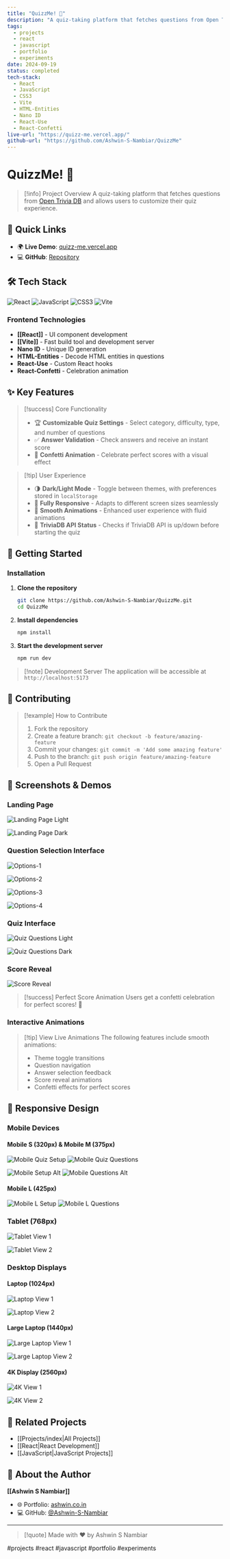 ```yaml
---
title: "QuizzMe! 💬"
description: "A quiz-taking platform that fetches questions from Open Trivia DB and allows users to customize their quiz experience"
tags:
  - projects
  - react
  - javascript
  - portfolio
  - experiments
date: 2024-09-19
status: completed
tech-stack:
  - React
  - JavaScript
  - CSS3
  - Vite
  - HTML-Entities
  - Nano ID
  - React-Use
  - React-Confetti
live-url: "https://quizz-me.vercel.app/"
github-url: "https://github.com/Ashwin-S-Nambiar/QuizzMe"
---
```


# QuizzMe! 💬

> [!info] Project Overview
> A quiz-taking platform that fetches questions from [Open Trivia DB](https://opentdb.com/api_config.php) and allows users to customize their quiz experience.

## 🔗 Quick Links

- 🌍 **Live Demo**: [quizz-me.vercel.app](https://quizz-me.vercel.app/)
- 💻 **GitHub**: [Repository](https://github.com/Ashwin-S-Nambiar/QuizzMe)

## 🛠️ Tech Stack

![React](https://img.shields.io/badge/React-20232A?style=for-the-badge&logo=react&logoColor=61DAFB)
![JavaScript](https://img.shields.io/badge/JavaScript-F7DF1E?style=for-the-badge&logo=javascript&logoColor=black)
![CSS3](https://img.shields.io/badge/CSS3-1572B6?style=for-the-badge&logo=css3&logoColor=white)
![Vite](https://img.shields.io/badge/Vite-646CFF?style=for-the-badge&logo=vite&logoColor=white)

### Frontend Technologies
- **[[React]]** - UI component development
- **[[Vite]]** - Fast build tool and development server
- **Nano ID** - Unique ID generation
- **HTML-Entities** - Decode HTML entities in questions
- **React-Use** - Custom React hooks
- **React-Confetti** - Celebration animation

## ✨ Key Features

> [!success] Core Functionality
> - 🏆 **Customizable Quiz Settings** - Select category, difficulty, type, and number of questions
> - ✅ **Answer Validation** - Check answers and receive an instant score
> - 🎉 **Confetti Animation** - Celebrate perfect scores with a visual effect

> [!tip] User Experience
> - 🌗 **Dark/Light Mode** - Toggle between themes, with preferences stored in `localStorage`
> - 📱 **Fully Responsive** - Adapts to different screen sizes seamlessly
> - 🎨 **Smooth Animations** - Enhanced user experience with fluid animations
> - 🚨 **TriviaDB API Status** - Checks if TriviaDB API is up/down before starting the quiz

## 🚀 Getting Started

### Installation

1. **Clone the repository**
   ```bash
   git clone https://github.com/Ashwin-S-Nambiar/QuizzMe.git
   cd QuizzMe
   ```

2. **Install dependencies**
   ```bash
   npm install
   ```

3. **Start the development server**
   ```bash
   npm run dev
   ```

> [!note] Development Server
> The application will be accessible at `http://localhost:5173`

## 🤝 Contributing

> [!example] How to Contribute
> 1. Fork the repository
> 2. Create a feature branch: `git checkout -b feature/amazing-feature`
> 3. Commit your changes: `git commit -m 'Add some amazing feature'`
> 4. Push to the branch: `git push origin feature/amazing-feature`
> 5. Open a Pull Request

## 📸 Screenshots & Demos

### Landing Page
![Landing Page Light](https://github.com/user-attachments/assets/46b8d8c9-8b40-4c20-9668-057ec5d7abc9)

![Landing Page Dark](https://github.com/user-attachments/assets/2e0fa692-1295-4915-84f2-45b47228e29e)

### Question Selection Interface
![Options-1](https://github.com/user-attachments/assets/a0056cd4-0a90-43c6-850d-eeaed031eb5b)

![Options-2](https://github.com/user-attachments/assets/09208ccd-8749-4c3f-b653-ba9b0f5e9790)

![Options-3](https://github.com/user-attachments/assets/33992cda-229e-4b52-b683-e0b822331422)

![Options-4](https://github.com/user-attachments/assets/0c7c7222-38f9-43d4-ac50-ce84aaa735fe)

### Quiz Interface
![Quiz Questions Light](https://github.com/user-attachments/assets/7d5bf1b9-809a-4d6d-81ac-8d0bff18f728)

![Quiz Questions Dark](https://github.com/user-attachments/assets/9f7f7783-bd27-488c-ae79-026a2e4e4032)

### Score Reveal
![Score Reveal](https://github.com/user-attachments/assets/3d4080bc-e72e-4bed-b7d9-bdaffacdc20e)

> [!success] Perfect Score Animation
> Users get a confetti celebration for perfect scores! 🎉

### Interactive Animations

> [!tip] View Live Animations
> The following features include smooth animations:
> - Theme toggle transitions
> - Question navigation
> - Answer selection feedback
> - Score reveal animations
> - Confetti effects for perfect scores

## 📱 Responsive Design

### Mobile Devices

#### Mobile S (320px) & Mobile M (375px)
![Mobile Quiz Setup](https://github.com/user-attachments/assets/15a0dd40-f0de-4fdb-839b-6c0d1a0ea2ee) ![Mobile Quiz Questions](https://github.com/user-attachments/assets/32c72a61-9770-4e64-836e-fcb5dfb126c0)

![Mobile Setup Alt](https://github.com/user-attachments/assets/ba6e6945-4cda-44db-9ffb-2d21e20bacbb) ![Mobile Questions Alt](https://github.com/user-attachments/assets/c5bb1416-c487-4272-b24a-b4a319f90c16)

#### Mobile L (425px)
![Mobile L Setup](https://github.com/user-attachments/assets/651a50f2-b511-4988-8767-6aada3c58dbb) ![Mobile L Questions](https://github.com/user-attachments/assets/a13e2b8f-3c1d-4f9e-a570-f2e4e6588757)

### Tablet (768px)
![Tablet View 1](https://github.com/user-attachments/assets/1722e06f-9da3-4f4f-aef3-12d53ca381d5)

![Tablet View 2](https://github.com/user-attachments/assets/21f20961-1b09-462c-814d-790839a8cadf)

### Desktop Displays

#### Laptop (1024px)
![Laptop View 1](https://github.com/user-attachments/assets/93965029-f9e5-4272-9816-7f61d9196801)

![Laptop View 2](https://github.com/user-attachments/assets/854e7293-1860-4edc-9f78-948c72f744d0)

#### Large Laptop (1440px)
![Large Laptop View 1](https://github.com/user-attachments/assets/f6297572-4308-47db-9360-f3aa8190c0b4)

![Large Laptop View 2](https://github.com/user-attachments/assets/dbd3073e-9b58-4cb7-bb42-c46a20c8f92a)

#### 4K Display (2560px)
![4K View 1](https://github.com/user-attachments/assets/4c8c6c06-3bf3-4882-812a-10ff1b5c0645)

![4K View 2](https://github.com/user-attachments/assets/2a73f0c8-c46b-426b-b86c-c8d6eba94b01)

## 🔗 Related Projects

- [[Projects/index|All Projects]]
- [[React|React Development]]
- [[JavaScript|JavaScript Projects]]

## 👤 About the Author

**[[Ashwin S Nambiar]]**
- 🌐 Portfolio: [ashwin.co.in](https://ashwin.co.in)
- 💻 GitHub: [@Ashwin-S-Nambiar](https://github.com/Ashwin-S-Nambiar)

---

> [!quote] 
> Made with ❤️ by Ashwin S Nambiar

#projects #react #javascript #portfolio #experiments
